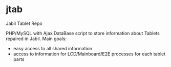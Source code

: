 jtab
====

Jabil Tablet Repo

PHP/MySQL with Ajax DataBase script to store information about Tablets repaired in Jabil.
Main goals:

- easy access to all shared information
- access to information for LCD/Mainboard/E2E processes for each tablet parts

